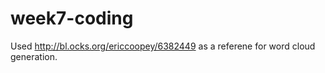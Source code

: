 # week7-coding


Used http://bl.ocks.org/ericcoopey/6382449 as a referene for word cloud generation.